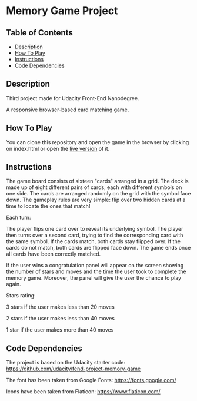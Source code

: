 # Memory Game Project

## Table of Contents

* [Description](#description)
* [How To Play](#howtoplay)
* [Instructions](#instructions)
* [Code Dependencies](#codedependencies)

## Description

Third project made for Udacity Front-End Nanodegree.

A responsive browser-based card matching game.

## How To Play

You can clone this repository and open the game in the browser by clicking on index.html or open the [live version](http://htmlpreview.github.io/?https://github.com/fabimel/MemoryGame/blob/master/index.html) of it.


## Instructions

The game board consists of sixteen "cards" arranged in a grid. The deck is made up of eight different pairs of cards, each with different symbols on one side. The cards are arranged randomly on the grid with the symbol face down. The gameplay rules are very simple: flip over two hidden cards at a time to locate the ones that match!

Each turn:

The player flips one card over to reveal its underlying symbol.
The player then turns over a second card, trying to find the corresponding card with the same symbol.
If the cards match, both cards stay flipped over.
If the cards do not match, both cards are flipped face down.
The game ends once all cards have been correctly matched.

If the user wins a congratulation panel will appear on the screen showing the number of stars and moves and the time the user took to complete the memory game. Moreover, the panel will give the user the chance to play again.

Stars rating:

3 stars if the user makes less than 20 moves

2 stars if the user makes less than 40 moves

1 star if the user makes more than 40 moves

## Code Dependencies
The project is based on the Udacity starter code: https://github.com/udacity/fend-project-memory-game

The font has been taken from Google Fonts: https://fonts.google.com/

Icons have been taken from Flaticon: https://www.flaticon.com/
